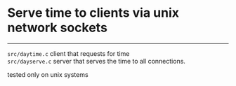 # Serve time to clients via unix network sockets  
----------
`src/daytime.c` client that requests for time   
`src/dayserve.c` server that serves the time to all connections. 
  

  tested only on unix systems 